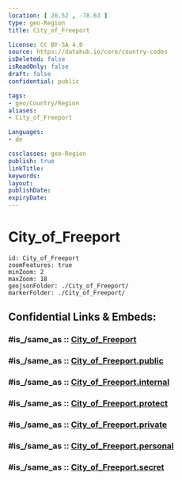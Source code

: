 ```yaml
---
location: [ 26.52 , -78.63 ] 
type: geo-Region
title: City_of_Freeport

license: CC BY-SA 4.0
source: https://datahub.io/core/country-codes
isDeleted: false
isReadOnly: false
draft: false
confidential: public

tags:
- geo/Country/Region
aliases:
- City_of_Freeport

Languages:
- de

cssclasses: geo-Region
publish: true
linkTitle: 
keywords: 
layout: 
publishDate: 
expiryDate: 
---
```


# City_of_Freeport

```leaflet
id: City_of_Freeport
zoomFeatures: true 
minZoom: 2 
maxZoom: 18
geojsonFolder: ./City_of_Freeport/
markerFolder: ./City_of_Freeport/
```


## Confidential Links & Embeds: 

### #is_/same_as :: [City_of_Freeport](/_Standards/Earth/Continent/America~Caribbean/Bahamas/Districts~Bahamas/City_of_Freeport.md) 

### #is_/same_as :: [City_of_Freeport.public](/_public/Earth/Continent/America~Caribbean/Bahamas/Districts~Bahamas/City_of_Freeport.public.md) 

### #is_/same_as :: [City_of_Freeport.internal](/_internal/Earth/Continent/America~Caribbean/Bahamas/Districts~Bahamas/City_of_Freeport.internal.md) 

### #is_/same_as :: [City_of_Freeport.protect](/_protect/Earth/Continent/America~Caribbean/Bahamas/Districts~Bahamas/City_of_Freeport.protect.md) 

### #is_/same_as :: [City_of_Freeport.private](/_private/Earth/Continent/America~Caribbean/Bahamas/Districts~Bahamas/City_of_Freeport.private.md) 

### #is_/same_as :: [City_of_Freeport.personal](/_personal/Earth/Continent/America~Caribbean/Bahamas/Districts~Bahamas/City_of_Freeport.personal.md) 

### #is_/same_as :: [City_of_Freeport.secret](/_secret/Earth/Continent/America~Caribbean/Bahamas/Districts~Bahamas/City_of_Freeport.secret.md)

